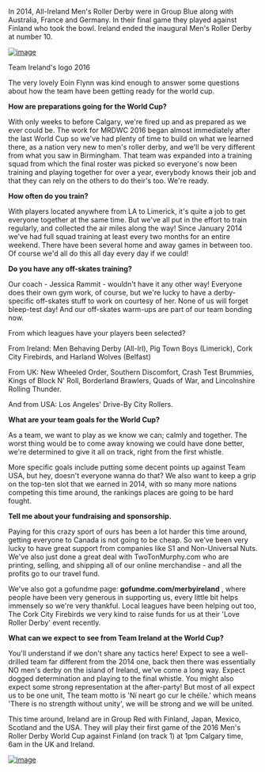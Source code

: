 <html><body><p>In 2014, All-Ireland Men's Roller Derby were in Group Blue along with Australia, France and Germany. In their final game they played against Finland who took the bowl. Ireland ended the inaugural Men's Roller Derby at number 10.

<a href="http://scottishrollerderbyblog.com/2016/06/fb_img_1466933364081.jpg"><img title="FB_IMG_1466933364081.jpg" class="alignnone size-full" alt="image" src="http://scottishrollerderbyblog.com/2016/06/fb_img_1466933364081.jpg"></a>

Team Ireland's logo 2016

The very lovely Eoin Flynn was kind enough to answer some questions about how the team have been getting ready for the world cup.

<strong>How are preparations going for the World Cup?</strong>

With only weeks to before Calgary, we're fired up and as prepared as we ever could be. The work for MRDWC 2016 began almost immediately after the last World Cup so we've had plenty of time to build on what we learned there, as a nation very new to men's roller derby, and we'll be very different from what you saw in Birmingham. That team was expanded into a training squad from which the final roster was picked so everyone's now been training and playing together for over a year, everybody knows their job and that they can rely on the others to do their's too. We're ready.

<strong>How often do you train?</strong>

With players located anywhere from LA to Limerick, it's quite a job to get everyone together at the same time. But we've all put in the effort to train regularly, and collected the air miles along the way!
Since January 2014 we've had full squad training at least every two months for an entire weekend. There have been several home and away games in between too. Of course we'd all do this all day every day if we could!

<strong>Do you have any off-skates training?</strong>

Our coach - Jessica Rammit - wouldn't have it any other way! Everyone does their own gym work, of course, but we're lucky to have a derby-specific off-skates stuff to work on courtesy of her. None of us will forget bleep-test day! And our off-skates warm-ups are part of our team bonding now.

From which leagues have your players been selected?

From Ireland: Men Behaving Derby (All-Irl), Pig Town Boys (Limerick), Cork City Firebirds, and Harland Wolves (Belfast)

From UK: New Wheeled Order, Southern Discomfort, Crash Test Brummies, Kings of Block N' Roll, Borderland Brawlers, Quads of War, and Lincolnshire Rolling Thunder.

And from USA: Los Angeles' Drive-By City Rollers.

<strong>What are your team goals for the World Cup?</strong>

As a team, we want to play as we know we can; calmly and together.
The worst thing would be to come away knowing we could have done better, we're determined to give it all on track, right from the first whistle.

More specific goals include putting some decent points up against Team USA, but hey, doesn't everyone wanna do that? We also want to keep a grip on the top-ten slot that we earned in 2014, with so many more nations competing this time around, the rankings places are going to be hard fought.

<strong>Tell me about your fundraising and sponsorship.</strong>

Paying for this crazy sport of ours has been a lot harder this time around, getting everyone to Canada is not going to be cheap. So we've been very lucky to have great support from companies like S1 and Non-Universal Nuts. We've also just done a great deal with TwoTonMurphy.com who are printing, selling, and shipping all of our online merchandise - and all the profits go to our travel fund.

We've also got a gofundme page: <strong>gofundme.com/merbyireland</strong> , where people have been very generous in supporting us, every little bit helps immensely so we're very thankful. Local leagues have been helping out too, The Cork City Firebirds we very kind to raise funds for us at their 'Love Roller Derby' event recently.

<strong>What can we expect to see from Team Ireland at the World Cup?</strong>

You'll understand if we don't share any tactics here! Expect to see a well-drilled team far different from the 2014 one, back then there was essentially NO men's derby on the island of Ireland, we've come a long way. Expect dogged determination and playing to the final whistle. You might also expect some strong representation at the after-party! But most of all expect us to be one unit, The team motto is 'Ní neart go cur le chéile.' which means 'There is no strength without unity', we will be strong and we will be united.

This time around, Ireland are in Group Red with Finland, Japan, Mexico, Scotland and the USA. They will play their first game of the 2016 Men's Roller Derby World Cup against Finland (on track 1) at 1pm Calgary time, 6am in the UK and Ireland.

<a href="http://scottishrollerderbyblog.com/2016/06/fb_img_1466937146038.jpg"><img title="FB_IMG_1466937146038.jpg" class="alignnone size-full" alt="image" src="http://scottishrollerderbyblog.com/2016/06/fb_img_1466937146038.jpg"></a></p></body></html>
